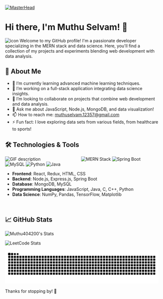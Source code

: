 [![MasterHead](https://media.licdn.com/dms/image/D5612AQHmfXu03WIBhA/article-cover_image-shrink_720_1280/0/1689012633580?e=2147483647&v=beta&t=tLTJ7NRLZEh7NzJTurK5kVFyZuhqvEo_QRXMfZEilPs)](https://0xvNFT.github.io)

# Hi there, I'm Muthu Selvam! 👋 

<img src="https://techstack-generator.vercel.app/react-icon.svg" alt="icon" width="25" height="25" />  Welcome to my GitHub profile! I'm a passionate developer specializing in the MERN stack and data science. Here, you'll find a collection of my projects and experiments blending web development with data analysis.

## 🚀 About Me

- 🌱 I’m currently learning advanced machine learning techniques.
- 🔭 I’m working on a full-stack application integrating data science insights.
- 👯 I’m looking to collaborate on projects that combine web development and data analysis.
- 💬 Ask me about JavaScript, Node.js, MongoDB, and data visualization!
- 📫 How to reach me: muthuselvam.12357@gmail.com
- ⚡ Fun fact: I love exploring data sets from various fields, from healthcare to sports!

## 🛠️ Technologies & Tools

<picture>
  <source media="(prefers-color-scheme: dark)" srcset="./Skills_Animation_Dark.gif">
  <img align="left" alt="GIF description" src="./Skills_Animation_White.gif" width="250px" heigth="250px">
</picture>

![MERN Stack](https://img.shields.io/badge/MERN-Stack-28a745?style=flat&logo=MongoDB&logoColor=white) ![Spring Boot](https://img.shields.io/badge/Spring_Boot-6DB33F?style=flat&logo=spring&logoColor=white) ![MySQL](https://img.shields.io/badge/MySQL-4479A1?style=flat&logo=mysql&logoColor=white) ![Python](https://img.shields.io/badge/Python-3776AB?style=flat&logo=python&logoColor=white) ![Java](https://img.shields.io/badge/Java-007396?style=flat&logo=java&logoColor=white)

- **Frontend**: React, Redux, HTML, CSS
- **Backend**: Node.js, Express.js, Spring Boot
- **Database**: MongoDB, MySQL
- **Programming Languages**: JavaScript, Java, C, C++, Python
- **Data Science**: NumPy, Pandas, TensorFlow, Matplotlib

<br>

## 📈 GitHub Stats
![Muthu404200's Stats](https://github-readme-stats.vercel.app/api?username=Muthu404200&theme=vue-dark&show_icons=true&hide_border=true&count_private=true)


![LeetCode Stats](https://leetcode.card.workers.dev/muthu404200?theme=dark&font=&extension=null)


![Snake animation](https://raw.githubusercontent.com/0xvNFT/0xvNFT/output/github-contribution-grid-snake.svg)

Thanks for stopping by! 🌟


